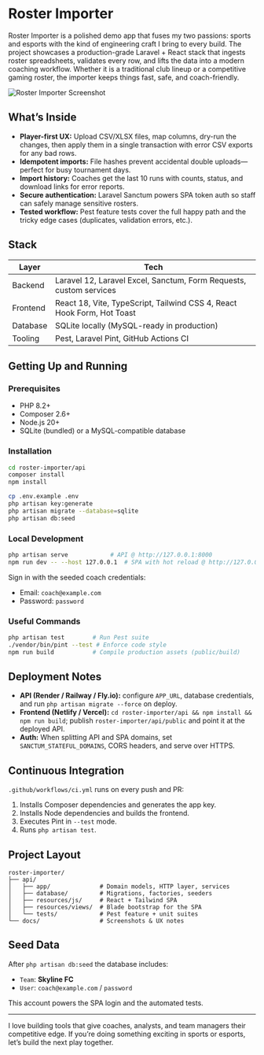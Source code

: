 # Roster Importer

Roster Importer is a polished demo app that fuses my two passions: sports and esports with the kind of engineering craft I bring to every build. The project showcases a production-grade Laravel + React stack that ingests roster spreadsheets, validates every row, and lifts the data into a modern coaching workflow. Whether it is a traditional club lineup or a competitive gaming roster, the importer keeps things fast, safe, and coach-friendly.

![Roster Importer Screenshot](roster-importer/api/docs/screenshot.png)

## What’s Inside

- **Player-first UX:** Upload CSV/XLSX files, map columns, dry-run the changes, then apply them in a single transaction with error CSV exports for any bad rows.
- **Idempotent imports:** File hashes prevent accidental double uploads—perfect for busy tournament days.
- **Import history:** Coaches get the last 10 runs with counts, status, and download links for error reports.
- **Secure authentication:** Laravel Sanctum powers SPA token auth so staff can safely manage sensitive rosters.
- **Tested workflow:** Pest feature tests cover the full happy path and the tricky edge cases (duplicates, validation errors, etc.).

## Stack

| Layer      | Tech                                                                 |
| ---------- | -------------------------------------------------------------------- |
| Backend    | Laravel 12, Laravel Excel, Sanctum, Form Requests, custom services   |
| Frontend   | React 18, Vite, TypeScript, Tailwind CSS 4, React Hook Form, Hot Toast |
| Database   | SQLite locally (MySQL-ready in production)                           |
| Tooling    | Pest, Laravel Pint, GitHub Actions CI                                |

## Getting Up and Running

### Prerequisites
- PHP 8.2+
- Composer 2.6+
- Node.js 20+
- SQLite (bundled) or a MySQL-compatible database

### Installation

```bash
cd roster-importer/api
composer install
npm install

cp .env.example .env
php artisan key:generate
php artisan migrate --database=sqlite
php artisan db:seed
```

### Local Development

```bash
php artisan serve            # API @ http://127.0.0.1:8000
npm run dev -- --host 127.0.0.1  # SPA with hot reload @ http://127.0.0.1:5173
```

Sign in with the seeded coach credentials:

- Email: `coach@example.com`
- Password: `password`

### Useful Commands

```bash
php artisan test        # Run Pest suite
./vendor/bin/pint --test # Enforce code style
npm run build           # Compile production assets (public/build)
```

## Deployment Notes

- **API (Render / Railway / Fly.io):** configure `APP_URL`, database credentials, and run `php artisan migrate --force` on deploy.
- **Frontend (Netlify / Vercel):** `cd roster-importer/api && npm install && npm run build`; publish `roster-importer/api/public` and point it at the deployed API.
- **Auth:** When splitting API and SPA domains, set `SANCTUM_STATEFUL_DOMAINS`, CORS headers, and serve over HTTPS.

## Continuous Integration

`.github/workflows/ci.yml` runs on every push and PR:

1. Installs Composer dependencies and generates the app key.
2. Installs Node dependencies and builds the frontend.
3. Executes Pint in `--test` mode.
4. Runs `php artisan test`.

## Project Layout

```
roster-importer/
├── api/
│   ├── app/              # Domain models, HTTP layer, services
│   ├── database/         # Migrations, factories, seeders
│   ├── resources/js/     # React + Tailwind SPA
│   ├── resources/views/  # Blade bootstrap for the SPA
│   └── tests/            # Pest feature + unit suites
└── docs/                 # Screenshots & UX notes
```

## Seed Data

After `php artisan db:seed` the database includes:

- `Team`: **Skyline FC**
- `User`: `coach@example.com` / `password`

This account powers the SPA login and the automated tests.

---

I love building tools that give coaches, analysts, and team managers their competitive edge. If you’re doing something exciting in sports or esports, let’s build the next play together.